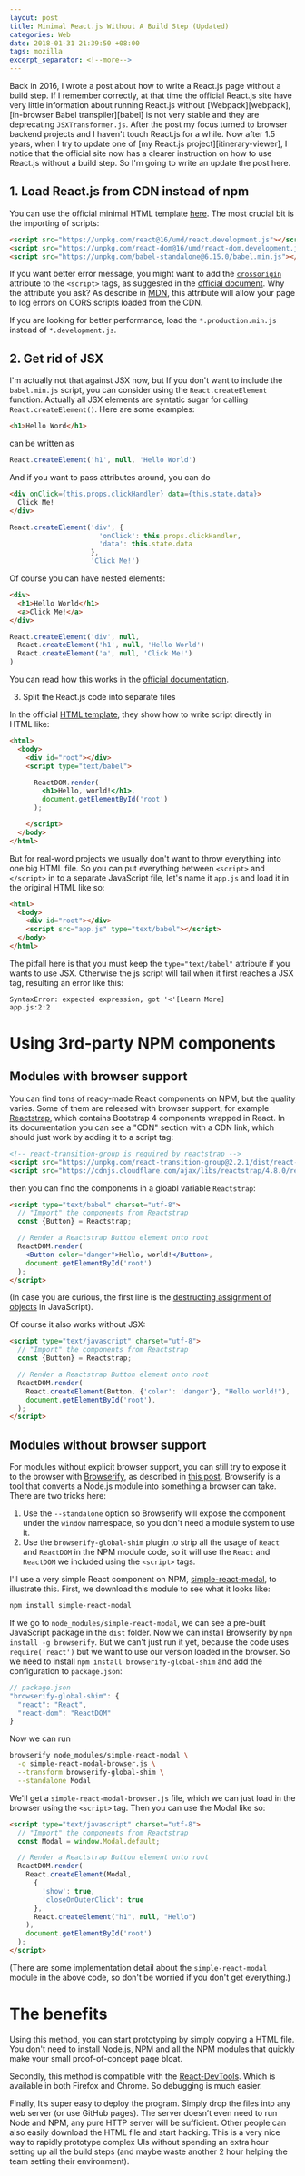 ```yaml
---
layout: post
title: Minimal React.js Without A Build Step (Updated)
categories: Web
date: 2018-01-31 21:39:50 +08:00
tags: mozilla
excerpt_separator: <!--more-->
---
```


Back in 2016, I wrote a post about how to write a React.js page without a build step. If I remember correctly, at that time the official React.js site have very little information about running React.js without [Webpack][webpack], [in-browser Babel transpiler][babel] is not very stable and they are deprecating `JSXTransformer.js`. After the post my focus turned to browser backend projects and I haven't touch React.js for a while. Now after 1.5 years, when I try to update one of [my React.js project][itinerary-viewer], I notice that the official site now has a clearer instruction on how to use React.js without a build step. So I'm going to write an update the post here.
<!--more-->

## 1. Load React.js from CDN instead of npm
You can use the official minimal HTML template [here][html_template]. The most crucial bit is the importing of scripts:

```html
<script src="https://unpkg.com/react@16/umd/react.development.js"></script>
<script src="https://unpkg.com/react-dom@16/umd/react-dom.development.js"></script>
<script src="https://unpkg.com/babel-standalone@6.15.0/babel.min.js"></script>
```

If you want better error message, you might want to add the [`crossorigin`][crossorigin] attribute to the `<script>` tags, as suggested in the [official document][cdn_links]. Why the attribute you ask? As describe in [MDN][crossorigin], this attribute will allow your page to log errors on CORS scripts loaded from the CDN.

If you are looking for better performance, load the `*.production.min.js` instead of `*.development.js`.

## 2. Get rid of JSX
I'm actually not that against JSX now, but If you don't want to include the `babel.min.js` script, you can consider using the `React.createElement` function. Actually all JSX elements are syntatic sugar for calling `React.createElement()`.  Here are some examples:


```html
<h1>Hello Word</h1>
```



can be written as

```js
React.createElement('h1', null, 'Hello World')
```

And if you want to pass attributes around,  you can do

```html
<div onClick={this.props.clickHandler} data={this.state.data}>
  Click Me!
</div>
```

```js
React.createElement('div', {
                      'onClick': this.props.clickHandler, 
                      'data': this.state.data
                    }, 
                    'Click Me!')
```

Of course you can have nested elements:

```html
<div>
  <h1>Hello World</h1>
  <a>Click Me!</a>
</div>
```

```js
React.createElement('div', null, 
  React.createElement('h1', null, 'Hello World')
  React.createElement('a', null, 'Click Me!')
)
```

You can read how this works in the [official documentation][without-jsx].

3. Split the React.js code into separate files

In the official [HTML template][html_template], they show how to write script directly in HTML like:

```html
<html>
  <body>
    <div id="root"></div>
    <script type="text/babel">

      ReactDOM.render(
        <h1>Hello, world!</h1>,
        document.getElementById('root')
      );

    </script>
  </body>
</html>
```

But for real-word projects we usually don't want to throw everything into one big HTML file. So you can put everything between `<script>` and `</script>` in to a separate JavaScript file, let's name it `app.js` and load it in the original HTML like so:

```html
<html>
  <body>
    <div id="root"></div>
    <script src="app.js" type="text/babel"></script>
  </body>
</html>
```

The pitfall here is that you must keep the `type="text/babel"` attribute if you wants to use JSX. Otherwise the js script will fail when it first reaches a JSX tag, resulting an error like this:

```
SyntaxError: expected expression, got '<'[Learn More]        app.js:2:2
```

# Using 3rd-party NPM components

## Modules with browser support
You can find tons of ready-made React components on NPM, but the quality varies. Some of them are released with browser support, for example [Reactstrap][reactstrap], which contains Bootstrap 4 components wrapped in React. In its documentation you can see a "CDN" section with a CDN link, which should just work by adding it to a script tag:

```html
<!-- react-transition-group is required by reactstrap -->
<script src="https://unpkg.com/react-transition-group@2.2.1/dist/react-transition-group.min.js" charset="utf-8"></script>
<script src="https://cdnjs.cloudflare.com/ajax/libs/reactstrap/4.8.0/reactstrap.min.js" charset="utf-8"></script>
```

then you can find the components in a gloabl variable `Reactstrap`:

```html
<script type="text/babel" charset="utf-8">
  // "Import" the components from Reactstrap
  const {Button} = Reactstrap;

  // Render a Reactstrap Button element onto root
  ReactDOM.render(
    <Button color="danger">Hello, world!</Button>,
    document.getElementById('root')
  );
</script>
```

(In case you are curious, the first line is the [destructing assignment of objects][desctruct] in JavaScript).

Of course it also works without JSX:

```html
<script type="text/javascript" charset="utf-8">
  // "Import" the components from Reactstrap
  const {Button} = Reactstrap;

  // Render a Reactstrap Button element onto root
  ReactDOM.render(
    React.createElement(Button, {'color': 'danger'}, "Hello world!"),
    document.getElementById('root'),
  );
</script>
```

## Modules without browser support
For modules without explicit browser support, you can still try to expose it to the browser with [Browserify][browserify], as described in [this post][browserify-post]. Browserify is a tool that converts a Node.js module into something a browser can take. There are two tricks here:

1. Use the `--standalone` option so Browserify will expose the component under the `window` namespace, so you don't need a module system to use it.
2. Use the `browserify-global-shim` plugin to strip all the usage of `React` and `ReactDOM` in the NPM module code, so it will use the `React` and `ReactDOM` we included using the `<script>` tags.

I'll use a very simple React component on NPM, [simple-react-modal][simplemodal], to illustrate this. First, we download this module to see what it looks like:

```bash
npm install simple-react-modal
```

If we go to `node_modules/simple-react-modal`, we can see a pre-built JavaScript package in the `dist` folder. Now we can install Browserify by `npm install -g browserify`. But we can't just run it yet, because the code uses `require('react')` but we want to use our version loaded in the browser. So we need to install `npm install browserify-global-shim` and add the configuration to `package.json`: 

```javascript
// package.json
"browserify-global-shim": {
  "react": "React",
  "react-dom": "ReactDOM"
}
```

Now we can run 
```bash
browserify node_modules/simple-react-modal \
  -o simple-react-modal-browser.js \
  --transform browserify-global-shim \
  --standalone Modal
```

We'll get a `simple-react-modal-browser.js` file, which we can just load in the browser using the `<script>` tag. Then you can use the Modal like so: 

```html
<script type="text/javascript" charset="utf-8">
  // "Import" the components from Reactstrap
  const Modal = window.Modal.default;

  // Render a Reactstrap Button element onto root
  ReactDOM.render(
    React.createElement(Modal, 
      { 
        'show': true,
        'closeOnOuterClick': true 
      }, 
      React.createElement("h1", null, "Hello")
    ),
    document.getElementById('root')
  );
</script>
```
(There are some implementation detail about the `simple-react-modal` module in the above code, so don't be worried if you don't get everything.)


# The benefits

Using this method, you can start prototyping by simply copying a HTML file. You don't need to install Node.js, NPM and all the NPM modules that quickly make your small proof-of-concept page bloat.

Secondly, this method is compatible with the [React-DevTools][devtool]. Which is available in both Firefox and Chrome. So debugging is much easier.

Finally, It’s super easy to deploy the program. Simply drop the files into any web server (or use GitHub pages). The server doesn’t even need to run Node and NPM, any pure HTTP server will be sufficient. Other people can also easily download the HTML file and start hacking. This is a very nice way to rapidly prototype complex UIs without spending an extra hour setting up all the build steps (and maybe waste another 2 hour helping the team setting their environment).


[html_template]: https://reactjs.org/docs/try-react.html#minimal-html-template
[cdn_links]: https://reactjs.org/docs/cdn-links.html
[crossorigin]: https://developer.mozilla.org/en-US/docs/Web/HTML/Element/script#attr-crossorigin
[without-jsx]:https://reactjs.org/docs/react-without-jsx.html
[devtool]: https://github.com/facebook/react-devtools
[reactstrap]: https://reactstrap.github.io/
[desctruct]: https://developer.mozilla.org/en-US/docs/Web/JavaScript/Reference/Operators/Destructuring_assignment#Object_destructurig.
[browserify]: http://browserify.org/
[browserify-post]: http://krasimirtsonev.com/blog/article/distributing-react-components-babel-browserify-webpack-uglifyjs
[simplemodal]: https://www.npmjs.com/package/simple-react-modal
